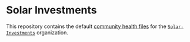 # Solar Investments

This repository contains the default [community health files](https://help.github.com/en/github/building-a-strong-community/creating-a-default-community-health-file) for the [`Solar-Investments`](https://github.com/Solar-Investments) organization.